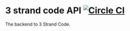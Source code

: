 3 strand code API [![Circle CI](https://circleci.com/gh/3-strand-code/3sc-api.svg?style=svg)](https://circleci.com/gh/3-strand-code/3sc-api)
=======

The backend to 3 Strand Code.

[3SC API]: http://threesc-api.herokuapp.com/docs
